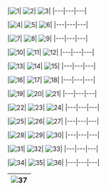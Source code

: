 |![1](https://github.com/user-attachments/assets/b2c48345-c44c-4d11-8f52-4cfb88f57599)|
![2](https://github.com/user-attachments/assets/a0ff9691-a322-4d4e-99c8-4ce6148734dc)|
![3](https://github.com/user-attachments/assets/8cf249b6-af7a-4039-aa7f-f45b6d03d8e1)|
|---|---|---|

|![4](https://github.com/user-attachments/assets/1d474085-4502-423b-a49a-72507c6acc2d)|
![5](https://github.com/user-attachments/assets/7613f554-3b9b-47b1-bde6-e06a4fabe7db)|
![6](https://github.com/user-attachments/assets/7a5ea5c3-1aa8-4b3b-bf2e-e12938020313)|
|---|---|---|

|![7](https://github.com/user-attachments/assets/95222824-8564-4948-ac3d-6882b12e0308)|
![8](https://github.com/user-attachments/assets/a09cf9c1-e586-4138-a5c6-47c443beb058)|
![9](https://github.com/user-attachments/assets/ed221d05-8d51-4e21-8a93-bc7b615f3db3)|
|---|---|---|

|![10](https://github.com/user-attachments/assets/01b3903c-d26f-42b9-93b3-b4e42337eb8e)|
![11](https://github.com/user-attachments/assets/a2cd2cc0-db02-490d-9832-d4151911c863)|
![12](https://github.com/user-attachments/assets/f20ee939-c780-4816-857f-71a2cef2d8f0)|
|---|---|---|

|![13](https://github.com/user-attachments/assets/51d9faa1-6b87-4dee-ac8a-63f72f1e6332)|
![14](https://github.com/user-attachments/assets/c3fca0dc-525a-440d-a24d-ee2abb5e41c1)|
![15](https://github.com/user-attachments/assets/b5f06bf2-391b-4405-a729-ad6aa4d27771)|
|---|---|---|

|![16](https://github.com/user-attachments/assets/39e4be3a-a342-4f4c-845f-a6cc3e376fb4)|
![17](https://github.com/user-attachments/assets/65826aff-26ef-41a9-aea1-621b5204ce75)|
![18](https://github.com/user-attachments/assets/e2882d53-8bfa-4164-90bd-d7e541b9b784)|
|---|---|---|

|![19](https://github.com/user-attachments/assets/f2880074-17d3-4d9c-b20f-a6a61663a0e7)|
![20](https://github.com/user-attachments/assets/0a175caf-4406-4cee-a56e-88682e45a666)|
![21](https://github.com/user-attachments/assets/a349abed-e44b-44f5-93e1-88735e5a7902)|
|---|---|---|

|![22](https://github.com/user-attachments/assets/7656ab9d-4699-4cb0-b176-ab2929c28f87)|
![23](https://github.com/user-attachments/assets/bba159bc-8761-49ef-ac5d-05116d40ff60)|
![24](https://github.com/user-attachments/assets/47c19495-7cbf-41ee-ad6d-6ee6604f7b78)|
|---|---|---|

|![25](https://github.com/user-attachments/assets/a000fb3e-8c50-4bb5-9094-703b484d7c01)|
![26](https://github.com/user-attachments/assets/bac063a3-444e-4d3f-8d37-578c6f379167)|
![27](https://github.com/user-attachments/assets/7e946c94-b991-42e6-9a02-44b1b82be484)|
|---|---|---|

|![28](https://github.com/user-attachments/assets/20085672-105d-494b-8bc9-0992e4d4e38f)|
![29](https://github.com/user-attachments/assets/191e4b61-60e2-49ed-bfe8-72452ce2ef69)|
![30](https://github.com/user-attachments/assets/029429bc-c21d-485d-84c7-b6bfee83ba5d)|
|---|---|---|

|![31](https://github.com/user-attachments/assets/d65844c1-0b04-44bc-81fb-37c67f72e0b7)|
![32](https://github.com/user-attachments/assets/d775ad29-1421-4f8e-90f1-f375afdd9944)|
![33](https://github.com/user-attachments/assets/0ba3f876-c918-4671-97e9-417768bc6060)|
|---|---|---|

|![34](https://github.com/user-attachments/assets/b62a690c-0b34-4b2c-8759-107beb544e96)|
![35](https://github.com/user-attachments/assets/5b4cc0f4-6d4f-4054-8e11-389c9e5085cd)|
![36](https://github.com/user-attachments/assets/99fea979-53f7-4614-91ac-2df9fd3f606a)|
|---|---|---|

|![37](https://github.com/user-attachments/assets/4e8be725-0404-4c02-94be-d5dce4a54c02)|
|---|
